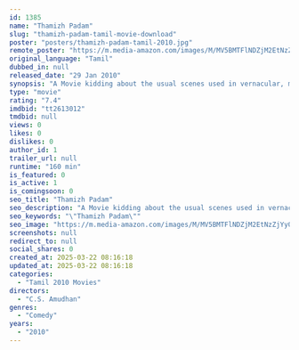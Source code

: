 ```yaml
---
id: 1385
name: "Thamizh Padam"
slug: "thamizh-padam-tamil-movie-download"
poster: "posters/thamizh-padam-tamil-2010.jpg"
remote_poster: "https://m.media-amazon.com/images/M/MV5BMTFlNDZjM2EtNzZjYy00YjQ2LTllZDgtYjBkOGUyYjAyNDlmXkEyXkFqcGc@._V1_SX300.jpg"
original_language: "Tamil"
dubbed_in: null
released_date: "29 Jan 2010"
synopsis: "A Movie kidding about the usual scenes used in vernacular, mostly Tamil movies."
type: "movie"
rating: "7.4"
imdbid: "tt2613012"
tmdbid: null
views: 0
likes: 0
dislikes: 0
author_id: 1
trailer_url: null
runtime: "160 min"
is_featured: 0
is_active: 1
is_comingsoon: 0
seo_title: "Thamizh Padam"
seo_description: "A Movie kidding about the usual scenes used in vernacular, mostly Tamil movies."
seo_keywords: "\"Thamizh Padam\""
seo_image: "https://m.media-amazon.com/images/M/MV5BMTFlNDZjM2EtNzZjYy00YjQ2LTllZDgtYjBkOGUyYjAyNDlmXkEyXkFqcGc@._V1_SX300.jpg"
screenshots: null
redirect_to: null
social_shares: 0
created_at: 2025-03-22 08:16:18
updated_at: 2025-03-22 08:16:18
categories:
  - "Tamil 2010 Movies"
directors:
  - "C.S. Amudhan"
genres:
  - "Comedy"
years:
  - "2010"
---
```

